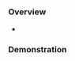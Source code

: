 ### Overview

- <!--Please summarize your changes and provide context for them!-->

### Demonstration

<!--If your PR has any visual changes, please include screenshots or a short video.
In Safari, you can right click a page, choose "Save Page As" and select PNG format.
As a simple way to capture the entire state of the page after your changes.-->

<!--If your PR does not have any visual changes, please describe how it can be verified.-->
